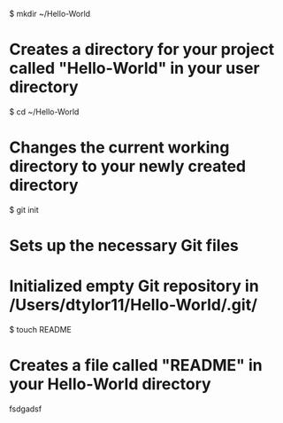 $ mkdir ~/Hello-World
# Creates a directory for your project called "Hello-World" in your user directory

$ cd ~/Hello-World
# Changes the current working directory to your newly created directory

$ git init
# Sets up the necessary Git files
# Initialized empty Git repository in /Users/dtylor11/Hello-World/.git/

$ touch README
# Creates a file called "README" in your Hello-World directory
fsdgadsf
